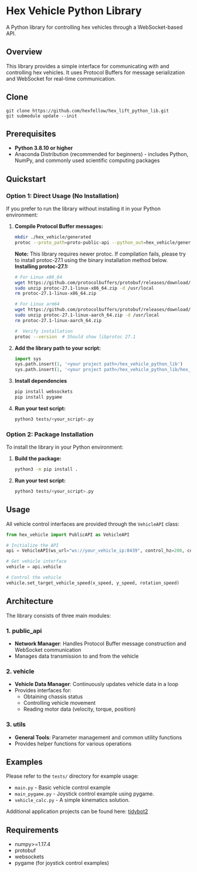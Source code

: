 # Hex Vehicle Python Library

A Python library for controlling hex vehicles through a WebSocket-based API.

## Overview

This library provides a simple interface for communicating with and controlling hex vehicles. It uses Protocol Buffers for message serialization and WebSocket for real-time communication.

## Clone
```
git clone https://github.com/hexfellow/hex_lift_python_lib.git
git submodule update --init
```

## Prerequisites

- **Python 3.8.10 or higher**
- Anaconda Distribution (recommended for beginners) - includes Python, NumPy, and commonly used scientific computing packages

## Quickstart

### Option 1: Direct Usage (No Installation)

If you prefer to run the library without installing it in your Python environment:

1. **Compile Protocol Buffer messages:**
   ```bash
   mkdir ./hex_vehicle/generated
   protoc --proto_path=proto-public-api --python_out=hex_vehicle/generated proto-public-api/*.proto
   ```
   
   **Note:** This library requires newer protoc. If compilation fails, please try to install protoc-27.1 using the binary installation method below.
   **Installing protoc-27.1:**
   ```bash
   # For Linux x86_64
   wget https://github.com/protocolbuffers/protobuf/releases/download/v27.1/protoc-27.1-linux-x86_64.zip
   sudo unzip protoc-27.1-linux-x86_64.zip -d /usr/local
   rm protoc-27.1-linux-x86_64.zip
   
   # For Linux arm64
   wget https://github.com/protocolbuffers/protobuf/releases/download/v27.1/protoc-27.1-linux-aarch_64.zip
   sudo unzip protoc-27.1-linux-aarch_64.zip -d /usr/local
   rm protoc-27.1-linux-aarch_64.zip
   
   #  Verify installation
   protoc --version  # Should show libprotoc 27.1
   ```

2. **Add the library path to your script:**
   ```python
   import sys
   sys.path.insert(1, '<your project path>/hex_vehicle_python_lib')
   sys.path.insert(1, '<your project path>/hex_vehicle_python_lib/hex_vehicle/generated')
   ```

3. **Install dependencies**
   ```bash
   pip install websockets
   pip install pygame
   ```

4. **Run your test script:**
   ```bash
   python3 tests/<your_script>.py
   ```

### Option 2: Package Installation

To install the library in your Python environment:

1. **Build the package:**
   ```bash
   python3 -m pip install .
   ```

2. **Run your test script:**
   ```bash
   python3 tests/<your_script>.py
   ```

## Usage

All vehicle control interfaces are provided through the `VehicleAPI` class:

```python
from hex_vehicle import PublicAPI as VehicleAPI

# Initialize the API
api = VehicleAPI(ws_url="ws://your_vehicle_ip:8439", control_hz=200, control_mode="speed")

# Get vehicle interface
vehicle = api.vehicle

# Control the vehicle
vehicle.set_target_vehicle_speed(x_speed, y_speed, rotation_speed)
```

## Architecture

The library consists of three main modules:

### 1. public_api
- **Network Manager**: Handles Protocol Buffer message construction and WebSocket communication
- Manages data transmission to and from the vehicle

### 2. vehicle  
- **Vehicle Data Manager**: Continuously updates vehicle data in a loop
- Provides interfaces for:
  - Obtaining chassis status
  - Controlling vehicle movement
  - Reading motor data (velocity, torque, position)

### 3. utils
- **General Tools**: Parameter management and common utility functions
- Provides helper functions for various operations

## Examples

Please refer to the `tests/` directory for example usage:
- `main.py` - Basic vehicle control example
- `main_pygame.py` - Joystick control example using pygame.
- `vehicle_calc.py` - A simple kinematics solution.

Additional application projects can be found here:
[tidybot2](https://github.com/hexfellow/tidybot2/blob/main/base_controller_pygame.py)

## Requirements

- numpy>=1.17.4
- protobuf
- websockets
- pygame (for joystick control examples)